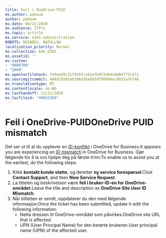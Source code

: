```yaml
---
title: Feil i OneDrive-PUID
ms.author: pebaum
author: pebaum
ms.date: 04/21/2020
ms.audience: ITPro
ms.topic: article
ms.service: o365-administration
ROBOTS: NOINDEX, NOFOLLOW
localization_priority: Normal
ms.collection: Adm_O365
ms.assetid: ''
ms.custom:
- "9000700"
- "2600"
ms.openlocfilehash: 749ea49c31f9387c161e7b9f3d94c0d8d773c571
ms.sourcegitcommit: 404d19201ab196d36e0d19f80894ac9931a7b740
ms.translationtype: MT
ms.contentlocale: nb-NO
ms.lasthandoff: 12/11/2020
ms.locfileid: "49653269"
---
```

# <a name="onedrive-puid-mismatch"></a><span data-ttu-id="2cf38-102">Feil i OneDrive-PUID</span><span class="sxs-lookup"><span data-stu-id="2cf38-102">OneDrive PUID mismatch</span></span>

<span data-ttu-id="2cf38-103">Det ser ut til at du opplever en [ID-konflikt](https://docs.microsoft.com/sharepoint/troubleshoot/administration/access-denied-or-need-permission-error-sharepoint-online-or-onedrive-for-business#when-accessing-a-onedrive-site) i OneDrive for Business.</span><span class="sxs-lookup"><span data-stu-id="2cf38-103">It appears you are experiencing an [ID mismatch](https://docs.microsoft.com/sharepoint/troubleshoot/administration/access-denied-or-need-permission-error-sharepoint-online-or-onedrive-for-business#when-accessing-a-onedrive-site) in OneDrive for Business.</span></span> <span data-ttu-id="2cf38-104">Gjør følgende for å la oss hjelpe deg på første trinn:</span><span class="sxs-lookup"><span data-stu-id="2cf38-104">To enable us to assist you at the earliest, do the following steps:</span></span>

1. <span data-ttu-id="2cf38-105">Klikk  **kontakt kunde støtte**, og deretter  **ny service forespørsel**.</span><span class="sxs-lookup"><span data-stu-id="2cf38-105">Click  **Contact Support**, and then  **New Service Request**.</span></span>
2. <span data-ttu-id="2cf38-106">La tittelen og beskrivelsen være  **feil i bruker-ID-en for OneDrive-området**.</span><span class="sxs-lookup"><span data-stu-id="2cf38-106">Leave the title and description as  **OneDrive Site User ID Mismatch**.</span></span>
3. <span data-ttu-id="2cf38-107">Når billetten er sendt, oppdaterer du den med følgende informasjon:</span><span class="sxs-lookup"><span data-stu-id="2cf38-107">Once the ticket has been submitted, update it with the following information:</span></span>
    - <span data-ttu-id="2cf38-108">Netta dressen til OneDrive-området som påvirkes.</span><span class="sxs-lookup"><span data-stu-id="2cf38-108">OneDrive site URL that is affected.</span></span>
    - <span data-ttu-id="2cf38-109">UPN (User Principal Name) for den berørte brukeren.</span><span class="sxs-lookup"><span data-stu-id="2cf38-109">User principal name (UPN) of the affected user.</span></span>
